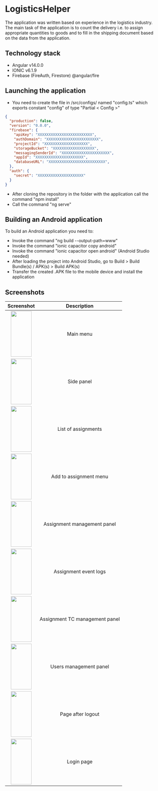 # LogisticsHelper

The application was written based on experience in the logistics industry. The main task of the application is to count the delivery i.e. to assign appropriate quantities to goods and to fill in the shipping document based on the data from the application.

## Technology stack
- Angular v14.0.0
- IONIC v6.1.9
- Firebase (FireAuth, Firestore) @angular/fire

## Launching the application

- You need to create the file in /src/configs/ named "config.ts" which exports constant "config" of type "Partial < Config >"
```json
{
  "production": false,
  "version": "0.0.0",
  "firebase": {
    "apiKey": "XXXXXXXXXXXXXXXXXXXXXXXXX",
    "authDomain": "XXXXXXXXXXXXXXXXXXXXXXXX",
    "projectId": "XXXXXXXXXXXXXXXXXXXX",
    "storageBucket": "XXXXXXXXXXXXXXXXXXX",
    "messagingSenderId": "XXXXXXXXXXXXXXXXXXXXXX",
    "appId": "XXXXXXXXXXXXXXXXXXXXXX",
    "databaseURL": "XXXXXXXXXXXXXXXXXXXXXXXXXX",
  },
  "auth": {
    "secret": "XXXXXXXXXXXXXXXXXXXXX"
  }
}
```
- After cloning the repository in the folder with the application call the command "npm install"
- Call the command "ng serve"

## Building an Android application
  
To build an Android application you need to:
- Invoke the command "ng build --output-path=www"
- Invoke the command "ionic capacitor copy android"
- Invoke the command "ionic capacitor open android" (Android Studio needed)
- After loading the project into Android Studio, go to Build > Build Bundle(s) / APK(s) > Build APK(s)
- Transfer the created .APK file to the mobile device and install the application

## Screenshots

| Screenshot      | Description |
| :---:  | :---: |
| <img src="https://user-images.githubusercontent.com/88888347/208940600-7d67ea4c-f54b-4fe4-b162-091dedcf665d.png" alt="" width="67.5px" height="150px">     | Main menu      |
| <img src="https://user-images.githubusercontent.com/88888347/208941235-28585fb7-305a-4c82-8f84-4fc19140c330.png" alt="" width="67.5px" height="150px">   | Side panel        |
| <img src="https://user-images.githubusercontent.com/88888347/208962633-b8e387e0-efb0-4e72-b31e-70c51541277c.png" alt="" width="67.5px" height="150px">   | List of assignments        |
| <img src="https://user-images.githubusercontent.com/88888347/208962984-1f802217-039d-4280-bc5f-da29a02386b9.png" alt="" width="67.5px" height="150px">   | Add to assignment menu        |
| <img src="https://user-images.githubusercontent.com/88888347/208963149-047f5207-e518-4291-966e-1c1b698829c0.png" alt="" width="67.5px" height="150px">   | Assignment management panel        |
| <img src="https://user-images.githubusercontent.com/88888347/208978365-4da51afc-f240-4c46-b2be-3e8b9ff5d047.png" alt="" width="67.5px" height="150px">   | Assignment event logs        |
| <img src="https://user-images.githubusercontent.com/88888347/208978487-369220df-d2ce-42b9-b0d8-4e3a36f10430.png" alt="" width="67.5px" height="150px">   | Assignment TC management panel        |
| <img src="https://user-images.githubusercontent.com/88888347/208978584-8f644cda-b582-4d19-b8d2-dc2e4b9cc37a.png" alt="" width="67.5px" height="150px">   | Users management panel        |
| <img src="https://user-images.githubusercontent.com/88888347/208978681-9bed5c1b-0d30-43da-a570-be1b6664d148.png" alt="" width="67.5px" height="150px">   | Page after logout        |
| <img src="https://user-images.githubusercontent.com/88888347/208978743-f66aa32b-0716-49ec-9c12-609e670cbdf6.png" alt="" width="67.5px" height="150px">   | Login page        |
